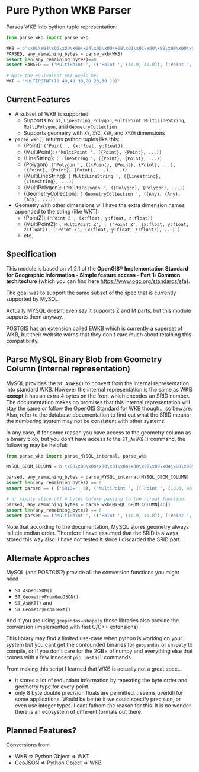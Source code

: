 # Pure Python WKB Parser

Parses WKB into python tuple representation:
```python
from parse_wkb import parse_wkb

WKB = b'\x01\x04\x00\x00\x00\x04\x00\x00\x00\x01\x01\x00\x00\x00\x00\x00\x00\x00\x00\x00\x24\x40\x00\x00\x00\x00\x00\x00\x44\x40\x01\x01\x00\x00\x00\x00\x00\x00\x00\x00\x00\x44\x40\x00\x00\x00\x00\x00\x00\x3e\x40\x01\x01\x00\x00\x00\x00\x00\x00\x00\x00\x00\x34\x40\x00\x00\x00\x00\x00\x00\x34\x40\x01\x01\x00\x00\x00\x00\x00\x00\x00\x00\x00\x3e\x40\x00\x00\x00\x00\x00\x00\x24\x40'
PARSED, any_remaining_bytes = parse_wkb(WKB)
assert len(any_remaining_bytes)==0
assert PARSED == ('MultiPoint ', (('Point ', (10.0, 40.0)), ('Point ', (40.0, 30.0)), ('Point ', (20.0, 20.0)), ('Point ', (30.0, 10.0))))

# Note the equivalent WKT would be: 
WKT = 'MULTIPOINT(10 40,40 30,20 20,30 10)'
```



## Current Features
- A subset of WKB is supported:
  - Supports `Point`, `LineString`, `Polygon`, `MultiPoint`, `MultiLineString`, `MultiPolygon`, and `GeometryCollection`
  - Supports geometry with `XY`, `XYZ`, `XYM`, and `XYZM` dimensions
- `parse_wkb()` returns python tuples like this:
  - {Point}: `('Point ', (x:float, y:float))`
  - {MultiPoint}: `('MultiPoint ', ({Point}, {Point}, ...))`
  - {LineString}: `('LineString ', ({Point}, {Point}, ...))`
  - {Polygon}: `('Polygon ', (({Point}, {Point}, {Point}, ...), ({Point}, {Point}, {Point}, ...), ...))`
  - {MultiLineString}: `('MultiLineString ', ({Linestring}, {Linestring}, ...))`
  - {MultiPolygon}: `('MultiPolygon ', ({Polygon}, {Polygon}, ...))`
  - {GeometryCollection}: `('GeometryCollection ', ({Any}, {Any}, {Any}, ...))`
- Geometry with other dimensions will have the extra dimension names appended to the string (like WKT):
  - {PointZ}: `('Point Z', (x:float, y:float, z:float))`
  - {MultiPointZ}:  `('MultiPoint Z', ( ('Point Z', (x:float, y:float, z:float)), ('Point Z', (x:float, y:float, z:float)), ...) )`
  - etc.

## Specification
This module is based on v1.2.1 of the **OpenGIS® Implementation Standard for Geographic information - Simple feature access - Part 1: Common architecture**
(which you can find here https://www.ogc.org/standards/sfa).

The goal was to support the same subset of the spec that is currently supported by MySQL.

Actually MYSQL doesnt even say it supports Z and M parts, but this module supports them anyway.

POSTGIS has an extension called EWKB which is currently a superset of WKB, but their website warns that they don't care much about retaining this compatibility.

## Parse MySQL Binary Blob from Geometry Column (Internal representation)
 
MySQL provides the `ST_AsWKB()` to convert from the internal representation into standard WKB.
However the internal representation is the same as WKB **except** it has an extra 4 bytes on the front which encodes an SRID number.
The documentation makes no promises that this internal representation will stay the same or follow the OpenGIS Standard for WKB though... so beware.
Also, refer to the database documentation to find out what the SRID means; the numbering system may not be consistent with other systems. 

In any case, if for some reason you have access to the geometry column as a binary blob, but you don't have access to the `ST_AsWKB()` command, the following may be helpful:

```python
from parse_wkb import parse_MYSQL_internal, parse_wkb

MYSQL_GEOM_COLUMN = b'\x00\x00\x00\x00\x01\x04\x00\x00\x00\x04\x00\x00\x00\x01\x01\x00\x00\x00\x00\x00\x00\x00\x00\x00\x24\x40\x00\x00\x00\x00\x00\x00\x44\x40\x01\x01\x00\x00\x00\x00\x00\x00\x00\x00\x00\x44\x40\x00\x00\x00\x00\x00\x00\x3e\x40\x01\x01\x00\x00\x00\x00\x00\x00\x00\x00\x00\x34\x40\x00\x00\x00\x00\x00\x00\x34\x40\x01\x01\x00\x00\x00\x00\x00\x00\x00\x00\x00\x3e\x40\x00\x00\x00\x00\x00\x00\x24\x40'

parsed, any_remaining_bytes = parse_MYSQL_internal(MYSQL_GEOM_COLUMN)
assert len(any_remaining_bytes) == 0
assert parsed == ( ('SRID=', 0), ('MultiPoint ', (('Point ', (10.0, 40.0)), ('Point ', (40.0, 30.0)), ('Point ', (20.0, 20.0)), ('Point ', (30.0, 10.0)))) )

# or simply slice off 4 bytes before passing to the normal function:
parsed, any_remaining_bytes = parse_wkb(MYSQL_GEOM_COLUMN[4:])
assert len(any_remaining_bytes) == 0
assert parsed == ('MultiPoint ', (('Point ', (10.0, 40.0)), ('Point ', (40.0, 30.0)), ('Point ', (20.0, 20.0)), ('Point ', (30.0, 10.0))))
```  

Note that according to the documentation, MySQL stores geometry always in little endian order. Therefore I have assumed that the SRID is always stored this way also. I have not tested it since I discarded the SRID part.

## Alternate Approaches

MySQL (and POSTGIS?) provide all the conversion functions you might need
  - `ST_AsGeoJSON()`
  - `ST_GeometryFromGeoJSON()`
  - `ST_AsWKT()` and
  - `ST_GeometryFromText()`

And if you are using `geopandas`+`shapely` these libraries also provide the conversion (implemented with fast C/C++ extensions)

This library may find a limited use-case when python is working on your system but you cant get the confounded binaries for `geopandas` or `shapely` to compile,
or if you don't care for the 2GB+ of numpy and everything else that comes with a few innocent `pip install` commands.

From making this script I learned that WKB is actually not a great spec...
 - it stores a lot of redundant information by repeating the byte order and geometry type for every point.
 - only 8 byte double precision floats are permitted... seems overkill for some applications. Would be better it we could specify precision, or even use integer types.
I cant fathom the reason for this. It is no wonder there is an ecosystem of different formats out there. 

## Planned Features?
Conversions from
- WKB => Python Object => WKT
- GeoJSON => Python Object => WKB
 